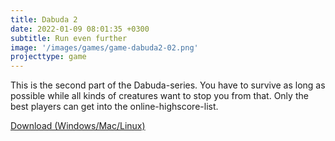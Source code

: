```yaml
---
title: Dabuda 2
date: 2022-01-09 08:01:35 +0300
subtitle: Run even further
image: '/images/games/game-dabuda2-02.png'
projecttype: game
---
```


This is the second part of the Dabuda-series. You have to survive as long as possible while all kinds of creatures want to stop you from that. Only the best players can get into the online-highscore-list.

[Download (Windows/Mac/Linux)](/downloads/Dabuda2.jar)
